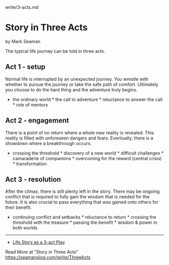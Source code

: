 write/3-acts.md

# Story in Three Acts

by Mark Seaman

The typical life journey can be told in three acts.

## Act 1 - setup

Normal life is interrupted by an unexpected journey. You wrestle with whether to pursue the journey or take the safe path of comfort. Ultimately you choose to do the hard thing and the adventure truly begins.

* the ordinary world * the call to adventure * reluctance to answer the call * role of mentors

## Act 2 - engagement

There is a point of no return where a whole new reality is revealed. This reality is filled with unforeseen dangers and fears. Eventually, there is a showdown where a breakthrough occurs.

* crossing the threshold * discovery of a new world * difficult challenges * camaraderie of companions * overcoming for the reward (central crisis) * transformation

## Act 3 - resolution

After the climax, there is still plenty left in the story. There may be ongoing conflict that is required to fully gain the wisdom that is needed for the future. It is also crucial to pass everything that was gained onto others for their benefit.

* continuing conflict and setbacks * reluctance to return * crossing the threshold with the treasure * passing the benefit * wisdom & power in both worlds

---

* [Life Story as a 3-act Play](/3-acts/)

Read More at "Story in Three Acts" https://seamanslog.com/write/ThreeActs 